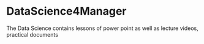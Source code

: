 # DataScience4Manager
The Data Science contains lessons of power point as well as lecture videos, practical documents
